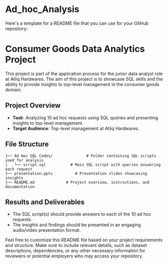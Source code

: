# Ad_hoc_Analysis
Here's a template for a README file that you can use for your GitHub repository:

# Consumer Goods Data Analytics Project

This project is part of the application process for the junior data analyst role at Atliq Hardwares. The aim of this project is to showcase SQL skills and the ability to provide insights to top-level management in the consumer goods domain.

## Project Overview
- **Task**: Analyzing 10 ad hoc requests using SQL queries and presenting insights to top-level management.
- **Target Audience**: Top-level management at Atliq Hardwares.


## File Structure
``` 
├── Ad Hoc SQL Codes/               # Folder containing SQL scripts used for analysis
│   └── script.sql           # Main SQL script with queries answering each request  
├── presentation.pptx          # Presentation slides showcasing insights 
├── README.md              # Project overview, instructions, and documentation  
```

## Results and Deliverables

- The SQL script(s) should provide answers to each of the 10 ad hoc requests.
- The insights and findings should be presented in an engaging audio/video presentation format.

Feel free to customize this README file based on your project requirements and structure. Make sure to include relevant details, such as dataset descriptions, dependencies, or any other necessary information for reviewers or potential employers who may access your repository.

